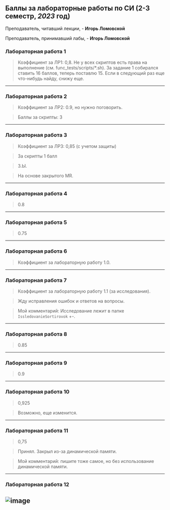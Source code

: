 ## Баллы за лабораторные работы по СИ (2-3 семестр, _2023_ год)

Преподаватель, читавший лекции, - **Игорь Ломовской**

Преподаватель, принимавший лабы, - **Игорь Ломовской**

### Лабораторная работа 1
> Коэффициент за ЛР1: 0,8.
Не у всех скриптов есть права на выполнение (см. func_tests/scripts/*.sh).
За задание 1 собирался ставить 16 баллов, теперь поставлю 15. Если в следующий раз еще что-нибудь найду, снижу еще.
------

### Лабораторная работа 2
> Коэффициент за ЛР2: 0.9, но нужно поговорить.

> Баллы за скрипты: 3
------

### Лабораторная работа 3
> Коэффициент за ЛР3: 0,85 (с учетом защиты)

> За скрипты 1 балл

> З.Ы.

> На основе закрытого MR.
------

### Лабораторная работа 4
> 0.8
------

### Лабораторная работа 5
> 0.75
------

### Лабораторная работа 6
> Коэффициент за лабораторную работу 1.0.
------

### Лабораторная работа 7
> Коэффициент за лабораторную работу 1.1 (за исследования).

> Жду исправления ошибок и ответов на вопросы.

> Мой комментарий: Исследование лежит в папке `IssledovanieSortirovok` +-.
------

### Лабораторная работа 8
> 0.85
------

### Лабораторная работа 9
> 0.9
------

### Лабораторная работа 10
> 0,925

> Возможно, еще изменится.
------

### Лабораторная работа 11
> 0,75

> Принял. Закрыл из-за динамической памяти.

> Мой комментарий: пишите тоже самое, но без использование динамической памяти.
------

### Лабораторная работа 12
![image](https://github.com/AleksandrKozyrnovD/bmstu_c99/assets/132813141/3b33a1ee-24c6-41ae-bbc9-6912aa7cc349)
------
